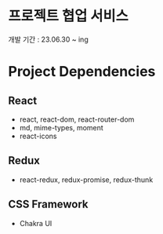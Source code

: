 # 프로젝트 협업 서비스
개발 기간 : 23.06.30 ~ ing  
  
# Project Dependencies
## React
- react, react-dom, react-router-dom  
- md, mime-types, moment  
- react-icons

## Redux
- react-redux, redux-promise, redux-thunk  
  
## CSS Framework
- Chakra UI  
  